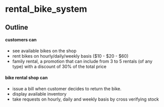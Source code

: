 # rental_bike_system

## Outline

#### customers can

- see available bikes on the shop
- rent bikes on hourly/daily/weekly basis ($10 - $20 - $60)
- family rental, a promotion that can include from 3 to 5 rentals (of any type) with a discount of 30% of the total price

#### bike rental shop can

- issue a bill when customer decides to return the bike.
- display available inventory
- take requests on hourly, daily and weekly basis by cross verifying stock
